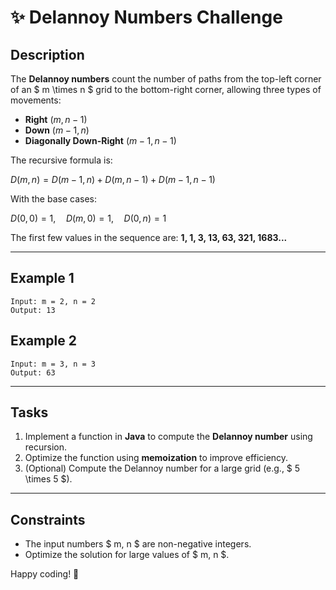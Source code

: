 # ✨ Delannoy Numbers Challenge

## Description
The **Delannoy numbers** count the number of paths from the top-left corner of an $ m \times n $ grid to the bottom-right corner, allowing three types of movements:

- **Right** $(m, n-1)$
- **Down** $(m-1, n)$
- **Diagonally Down-Right** $(m-1, n-1)$

The recursive formula is:

$D(m, n) = D(m-1, n) + D(m, n-1) + D(m-1, n-1)$

With the base cases:

$D(0, 0) = 1, \quad D(m, 0) = 1, \quad D(0, n) = 1$

The first few values in the sequence are: **1, 1, 3, 13, 63, 321, 1683...**

---

## Example 1
```
Input: m = 2, n = 2  
Output: 13
```

## Example 2
```
Input: m = 3, n = 3  
Output: 63
```

---

## Tasks
1. Implement a function in **Java** to compute the **Delannoy number** using recursion.
2. Optimize the function using **memoization** to improve efficiency.
3. (Optional) Compute the Delannoy number for a large grid (e.g., $ 5 \times 5 $).

---

## Constraints
- The input numbers $ m, n $ are non-negative integers.
- Optimize the solution for large values of $ m, n $.

Happy coding! 🚀